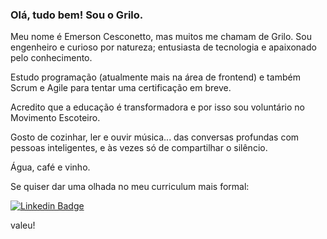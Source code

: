 ### Olá, tudo bem! Sou o Grilo.

Meu nome é Emerson Cesconetto, mas muitos me chamam de Grilo. Sou engenheiro e curioso por natureza; entusiasta de tecnologia e apaixonado pelo conhecimento.

Estudo programação (atualmente mais na área de frontend) e também Scrum e Agile para tentar uma certificação em breve.

Acredito que a educação é transformadora e por isso sou voluntário no Movimento Escoteiro.

Gosto de cozinhar, ler e ouvir música... das conversas profundas com pessoas inteligentes, e às vezes só de compartilhar o silêncio.

Água, café e vinho.

Se quiser dar uma olhada no meu curriculum mais formal:

[![Linkedin Badge](https://img.shields.io/badge/-LinkedIn-blue?style=flat-square&logo=Linkedin&logoColor=white&link=https://www.linkedin.com/in/emersoncesconetto)](https://www.linkedin.com/in/emersoncesconetto)

valeu!
<!--
**ecesconetto/ecesconetto** is a ✨ _special_ ✨ repository because its `README.md` (this file) appears on your GitHub profile.

Here are some ideas to get you started:

- 🔭 I’m currently working on ...
- 🌱 I’m currently learning ...
- 👯 I’m looking to collaborate on ...
- 🤔 I’m looking for help with ...
- 💬 Ask me about ...
- 📫 How to reach me: ...
- 😄 Pronouns: ...
- ⚡ Fun fact: ...
-->
